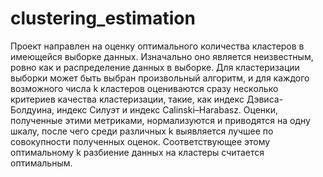 # clustering_estimation

Проект направлен на оценку оптимального количества кластеров в имеющейся выборке данных. Изначально оно является неизвестным, ровно как и распределение данных в выборке. Для кластеризации выборки может быть выбран произвольный алгоритм, и для каждого возможного числа k кластеров оцениваются сразу несколько критериев качества кластеризации, такие, как индекс Дэвиса-Болдуина, индекс Силуэт и индекс Calinski–Harabasz. Оценки, полученные этими метриками, нормализуются и приводятся на одну шкалу, после чего среди различных k выявляется лучшее по совокупности полученных оценок. Соответствующее этому оптимальному k разбиение данных на кластеры считается оптимальным.
